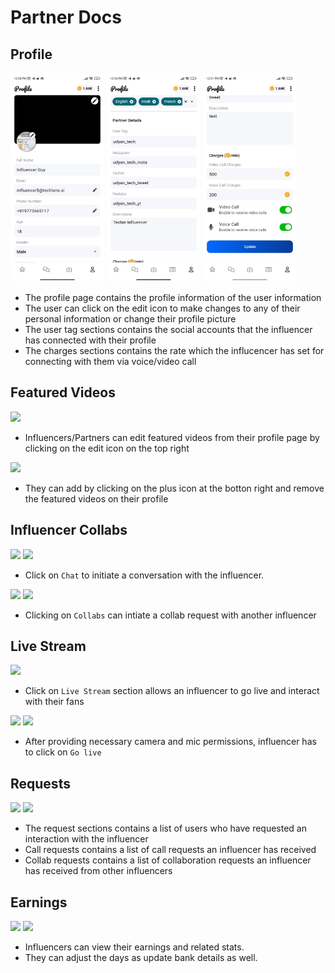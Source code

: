 # Partner Docs

## Profile
<img src="profile_1.jpg" width=150 >
<img src="profile_2.jpg" width=150 >
<img src="profile_3.jpg" width=150 >

* The profile page contains the profile information of the user information
* The user can click on the edit icon to make changes to any of their personal information or change their profile picture
* The user tag sections contains the social accounts that the influencer has connected with their profile
* The charges sections contains the rate which the influcencer has set for connecting with them via voice/video call


## Featured Videos
<img src="edit_video_1.jpg" width=150 >

* Influencers/Partners can edit featured videos from their profile page by clicking on the edit icon on the top right

<img src="edit_video.jpg" width=150 >

* They can add by clicking on the plus icon at the botton right and remove the featured videos on their profile


## Influencer Collabs

<img src="../image-3.png" width=150 >
<img src="../image-5.png" width=150 >

* Click on `Chat` to initiate a conversation with the influencer.

<img src="../image-4.png" width=150 >
<img src="./collab request.jpg" width=150 >


* Clicking on `Collabs` can intiate a collab request with another influencer


## Live Stream

<img src="live_stream_1.jpg" width=150 >

* Click on `Live Stream` section allows an influencer to go live and interact with their fans

<img src="live_stream_2.jpg" width=150 >
<img src="live_stream_3.jpg" width=150 >

* After providing necessary camera and mic permissions, influencer has to click on `Go live`

## Requests

<img src="request_1.jpg" width=150 >
<img src="request_2.jpg" width=150 >

* The request sections contains a list of users who have requested an interaction with the influencer
* Call requests contains a list of call requests an influencer has received
* Collab requests contains a list of collaboration requests an influencer has received from other influencers


## Earnings
<img src="inf_cred1.jpg" width=150 >
<img src="inf_cred2.jpg" width=150 >


* Influencers can view their earnings and related stats.
* They can adjust the days as update bank details as well.